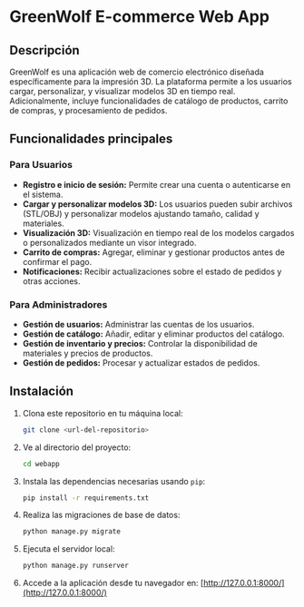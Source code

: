 # GreenWolf E-commerce Web App

## Descripción
GreenWolf es una aplicación web de comercio electrónico diseñada específicamente para la impresión 3D. La plataforma permite a los usuarios cargar, personalizar, y visualizar modelos 3D en tiempo real. Adicionalmente, incluye funcionalidades de catálogo de productos, carrito de compras, y procesamiento de pedidos.

## Funcionalidades principales

### Para Usuarios
- **Registro e inicio de sesión:** Permite crear una cuenta o autenticarse en el sistema.
- **Cargar y personalizar modelos 3D:** Los usuarios pueden subir archivos (STL/OBJ) y personalizar modelos ajustando tamaño, calidad y materiales.
- **Visualización 3D:** Visualización en tiempo real de los modelos cargados o personalizados mediante un visor integrado.
- **Carrito de compras:** Agregar, eliminar y gestionar productos antes de confirmar el pago.
- **Notificaciones:** Recibir actualizaciones sobre el estado de pedidos y otras acciones.

### Para Administradores
- **Gestión de usuarios:** Administrar las cuentas de los usuarios.
- **Gestión de catálogo:** Añadir, editar y eliminar productos del catálogo.
- **Gestión de inventario y precios:** Controlar la disponibilidad de materiales y precios de productos.
- **Gestión de pedidos:** Procesar y actualizar estados de pedidos.

## Instalación
1. Clona este repositorio en tu máquina local:
   ```bash
   git clone <url-del-repositorio>
   ```
2. Ve al directorio del proyecto:
   ```bash
   cd webapp
   ```
3. Instala las dependencias necesarias usando `pip`:
   ```bash
   pip install -r requirements.txt
   ```
4. Realiza las migraciones de base de datos:
   ```bash
   python manage.py migrate
   ```
5. Ejecuta el servidor local:
   ```bash
   python manage.py runserver
   ```
6. Accede a la aplicación desde tu navegador en: [http://127.0.0.1:8000/](http://127.0.0.1:8000/)
